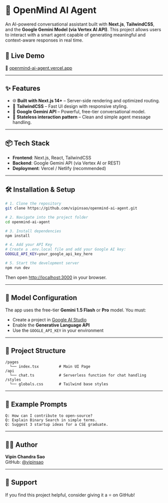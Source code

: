 # 🤖 OpenMind AI Agent

An AI-powered conversational assistant built with **Next.js**, **TailwindCSS**, and the **Google Gemini Model (via Vertex AI API)**. This project allows users to interact with a smart agent capable of generating meaningful and context-aware responses in real time.

## 🚀 Live Demo

🔗 [openmind-ai-agent.vercel.app](https://openmind-ai-agent.vercel.app)

---

## ✨ Features

- 🌐 **Built with Next.js 14+** – Server-side rendering and optimized routing.
- 🎨 **TailwindCSS** – Fast UI design with responsive styling.
- 🧠 **Google Gemini API** – Powerful, free-tier conversational model.
- 🔄 **Stateless interaction pattern** – Clean and simple agent message handling.

---

## 📦 Tech Stack

- **Frontend**: Next.js, React, TailwindCSS
- **Backend**: Google Gemini API (via Vertex AI or REST)
- **Deployment**: Vercel / Netlify (recommended)

---

## 🛠️ Installation & Setup

```bash
# 1. Clone the repository
git clone https://github.com/vipinsao/openmind-ai-agent.git

# 2. Navigate into the project folder
cd openmind-ai-agent

# 3. Install dependencies
npm install

# 4. Add your API Key
# Create a .env.local file and add your Google AI key:
GOOGLE_API_KEY=your_google_api_key_here

# 5. Start the development server
npm run dev
```

Then open [http://localhost:3000](http://localhost:3000) in your browser.

---

## 🧠 Model Configuration

The app uses the free-tier **Gemini 1.5 Flash** or **Pro** model. You must:

- Create a project in [Google AI Studio](https://makersuite.google.com/app)
- Enable the **Generative Language API**
- Use the `GOOGLE_API_KEY` in your environment

---

## 📁 Project Structure

```
/pages
  └── index.tsx         # Main UI Page
/api
  └── chat.ts           # Serverless function for chat handling
/styles
  └── globals.css       # Tailwind base styles
```

---

## 🧪 Example Prompts

```
Q: How can I contribute to open-source?
Q: Explain Binary Search in simple terms.
Q: Suggest 3 startup ideas for a CSE graduate.
```

---

## 👨‍💻 Author

**Vipin Chandra Sao**  
GitHub: [@vipinsao](https://github.com/vipinsao)

---

## 🙌 Support

If you find this project helpful, consider giving it a ⭐️ on GitHub!

